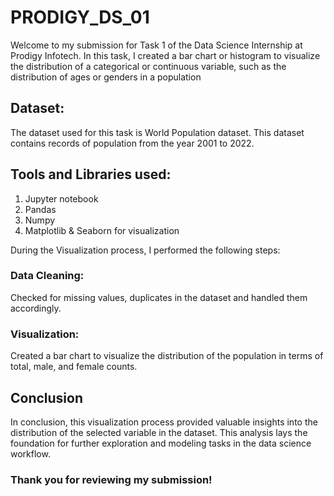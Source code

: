 # PRODIGY_DS_01

Welcome to my submission for Task 1 of the Data Science Internship at Prodigy Infotech. In this task, I created a bar chart or histogram to visualize the distribution of a categorical or continuous variable, such as the distribution of ages or genders in a population

## Dataset:
The dataset used for this task is World Population dataset. This dataset contains records of population from the year 2001 to 2022.

## Tools and Libraries used:
1) Jupyter notebook 
2) Pandas 
3) Numpy 
4) Matplotlib & Seaborn for visualization

During the Visualization process, I performed the following steps:

### Data Cleaning:
Checked for missing values, duplicates in the dataset and handled them accordingly.

### Visualization: 
Created a bar chart to visualize the distribution of the population in terms of total, male, and female counts.
## Conclusion
In conclusion, this visualization process provided valuable insights into the distribution of the selected variable in the dataset. This analysis lays the foundation for further exploration and modeling tasks in the data science workflow.

### Thank you for reviewing my submission!
